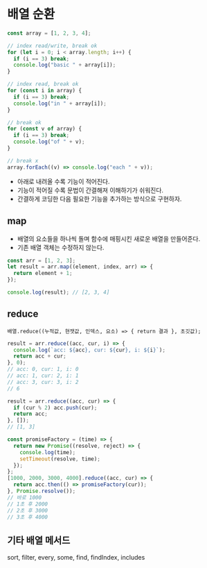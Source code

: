 # 배열 순환

```javascript
const array = [1, 2, 3, 4];

// index read/write, break ok
for (let i = 0; i < array.length; i++) {
  if (i == 3) break;
  console.log("basic " + array[i]);
}

// index read, break ok
for (const i in array) {
  if (i == 3) break;
  console.log("in " + array[i]);
}

// break ok
for (const v of array) {
  if (i == 3) break;
  console.log("of " + v);
}

// break x
array.forEach((v) => console.log("each " + v));
```

- 아래로 내려올 수록 기능이 적어진다.
- 기능이 적어질 수록 문법이 간결해져 이해하기가 쉬워진다.
- 간결하게 코딩한 다음 필요한 기능을 추가하는 방식으로 구현하자.

## map

- 배열의 요소들을 하나씩 돌며 함수에 매핑시킨 새로운 배열을 만들어준다.
- 기존 배열 객체는 수정하지 않는다.

```javascript
const arr = [1, 2, 3];
let result = arr.map((element, index, arr) => {
  return element + 1;
});

console.log(result); // [2, 3, 4]
```

## reduce

`배열.reduce((누적값, 현잿값, 인덱스, 요소) => { return 결과 }, 초깃값);`

```javascript
result = arr.reduce((acc, cur, i) => {
  console.log(`acc: ${acc}, cur: ${cur}, i: ${i}`);
  return acc + cur;
}, 0);
// acc: 0, cur: 1, i: 0
// acc: 1, cur: 2, i: 1
// acc: 3, cur: 3, i: 2
// 6
```

```javascript
result = arr.reduce((acc, cur) => {
  if (cur % 2) acc.push(cur);
  return acc;
}, []);
// [1, 3]
```

```javascript
const promiseFactory = (time) => {
  return new Promise((resolve, reject) => {
    console.log(time);
    setTimeout(resolve, time);
  });
};
[1000, 2000, 3000, 4000].reduce((acc, cur) => {
  return acc.then(() => promiseFactory(cur));
}, Promise.resolve());
// 바로 1000
// 1초 후 2000
// 2초 후 3000
// 3초 후 4000
```

## 기타 배열 메서드

sort, filter, every, some, find, findIndex, includes
